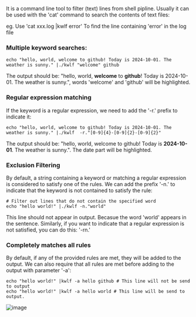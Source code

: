 It is a command line tool to filter (text) lines from shell pipline.
Usually it can be used with the 'cat' command to search the contents of text files:

eg. Use 'cat xxx.log |kwlf error' To find the line containing 'error' in the log file

### Multiple keyword searches:
```
echo "hello, world, welcome to github! Today is 2024-10-01. The weather is sunny." |./kwlf "welcome" github
```
The output should be: "hello, world, **welcome** to **github**! Today is 2024-10-01. The weather is sunny.", words 'welcome' and 'github' will be highlighted.

### Regular expression matching
If the keyword is a regular expression, we need to add the '-r.' prefix to indicate it:
```
echo "hello, world, welcome to github! Today is 2024-10-01. The weather is sunny." |./kwlf  -r."[0-9]{4}-[0-9]{2}-[0-9]{2}"
```
The output should be: "hello, world, welcome to github! Today is **2024-10-01**. The weather is sunny.". The date part will be highlighted.

### Exclusion Filtering
By default, a string containing a keyword or matching a regular expression is considered to satisfy one of the rules.
We can add the prefix '-n.' to indicate that the keyword is not contained to satisfy the rule:
```
# Filter out lines that do not contain the specified word
echo "hello world!" |./kwlf -n."world"
```
This line should not appear in output. Becasue the word 'world' appears in the sentence.
Similarly, if you want to indicate that a regular expression is not satisfied, you can do this: '-rn.'


### Completely matches all rules
By default, if any of the provided rules are met, they will be added to the output.
We can also require that all rules are met before adding to the output with parameter '-a':

```
echo "hello world!" |kwlf -a hello github # This line will not be send to output
echo "hello world!" |kwlf -a hello world # This line will be send to output.
```

![image](https://github.com/user-attachments/assets/2a3aa378-675e-4707-a3fe-8b8adc5e84e1)
